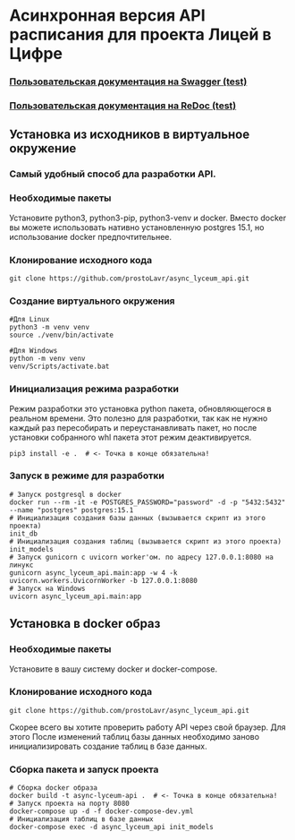 # Асинхронная версия API расписания для проекта Лицей в Цифре
### [Пользовательская документация на Swagger (test)](https://test-async-api.lava-land.ru/docs)
### [Пользовательская документация на ReDoc (test)](https://test-async-api.lava-land.ru/redoc)

## Установка из исходников в виртуальное окружение
### Самый удобный способ дла разработки API.
### Необходимые пакеты
Установите python3, python3-pip, python3-venv и docker. 
Вместо docker вы можете использовать нативно установленную postgres 15.1, 
но использование docker предпочтительнее.

### Клонирование исходного кода
```shell
git clone https://github.com/prostoLavr/async_lyceum_api.git
```
### Создание виртуального окружения
```shell
#Для Linux
python3 -m venv venv
source ./venv/bin/activate
```
```shell
#Для Windows
python -m venv venv
venv/Scripts/activate.bat
```
### Инициализация режима разработки
Режим разработки это установка python пакета, 
обновляющегося в реальном времени. Это полезно для разработки, так как
не нужно каждый раз пересобирать и переустанавливать пакет, но после
установки собранного whl пакета этот режим деактивируется. 
```shell
pip3 install -e .  # <- Точка в конце обязательна!
```

### Запуск в режиме для разработки
```shell
# Запуск postgresql в docker
docker run --rm -it -e POSTGRES_PASSWORD="password" -d -p "5432:5432" --name "postgres" postgres:15.1
# Инициализация создания базы данных (вызывается скрипт из этого проекта)
init_db
# Инициализация создания таблиц (вызывается скрипт из этого проекта)
init_models
# Запуск gunicorn с uvicorn worker'ом. по адресу 127.0.0.1:8080 на линукс
gunicorn async_lyceum_api.main:app -w 4 -k uvicorn.workers.UvicornWorker -b 127.0.0.1:8080 
# Запуск на Windows
uvicorn async_lyceum_api.main:app
```

## Установка в docker образ

### Необходимые пакеты
Установите в вашу систему docker и docker-compose.

### Клонирование исходного кода
```shell
git clone https://github.com/prostoLavr/async_lyceum_api.git
```
Скорее всего вы хотите проверить работу API через свой браузер. Для этого 
После изменений таблиц базы данных необходимо заново инициализировать создание
таблиц в базе данных.
### Сборка пакета и запуск проекта
```shell
# Сборка docker образа
docker build -t async-lyceum-api .  # <- Точка в конце обязательна!
# Запуск проекта на порту 8080
docker-compose up -d -f docker-compose-dev.yml
# Инициализация таблиц в базе данных
docker-compose exec -d async_lyceum_api init_models
```
